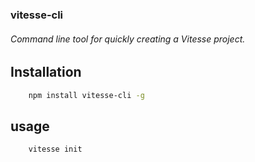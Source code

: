 ### vitesse-cli
###### Command line tool for quickly creating a Vitesse project.


## Installation

``` bash
    npm install vitesse-cli -g
```

## usage

``` bash
    vitesse init
```